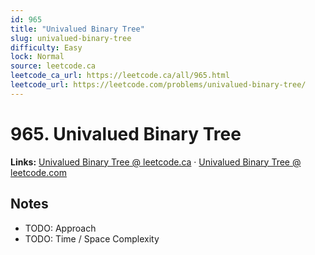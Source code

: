 ```yaml
--- 
id: 965
title: "Univalued Binary Tree"
slug: univalued-binary-tree
difficulty: Easy
lock: Normal
source: leetcode.ca
leetcode_ca_url: https://leetcode.ca/all/965.html
leetcode_url: https://leetcode.com/problems/univalued-binary-tree/
---
```


# 965. Univalued Binary Tree

**Links:** [Univalued Binary Tree @ leetcode.ca](https://leetcode.ca/all/965.html) · [Univalued Binary Tree @ leetcode.com](https://leetcode.com/problems/univalued-binary-tree/)

## Notes
- TODO: Approach
- TODO: Time / Space Complexity
